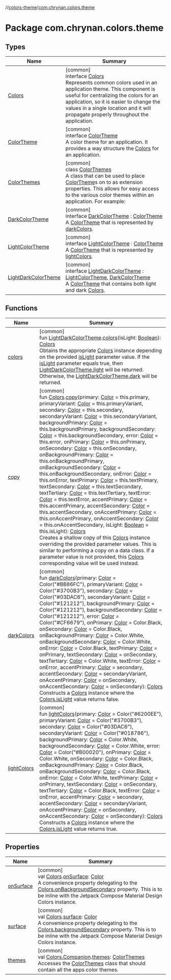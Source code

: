 //[colors-theme](../../index.md)/[com.chrynan.colors.theme](index.md)

# Package com.chrynan.colors.theme

## Types

| Name | Summary |
|---|---|
| [Colors](-colors/index.md) | [common]<br>interface [Colors](-colors/index.md)<br>Represents common colors used in an application theme. This component is useful for centralizing the colors for an application, so it is easier to change the values in a single location and it will propagate properly throughout the application. |
| [ColorTheme](-color-theme/index.md) | [common]<br>interface [ColorTheme](-color-theme/index.md)<br>A color theme for an application. It provides a way structure the [Colors](-colors/index.md) for an application. |
| [ColorThemes](-color-themes/index.md) | [common]<br>class [ColorThemes](-color-themes/index.md)<br>A class that can be used to place [ColorTheme](-color-theme/index.md)s on to as extension properties. This allows for easy access to the various color themes within an application. For example: |
| [DarkColorTheme](-dark-color-theme/index.md) | [common]<br>interface [DarkColorTheme](-dark-color-theme/index.md) : [ColorTheme](-color-theme/index.md)<br>A [ColorTheme](-color-theme/index.md) that is represented by [darkColors](dark-colors.md). |
| [LightColorTheme](-light-color-theme/index.md) | [common]<br>interface [LightColorTheme](-light-color-theme/index.md) : [ColorTheme](-color-theme/index.md)<br>A [ColorTheme](-color-theme/index.md) that is represented by [lightColors](light-colors.md). |
| [LightDarkColorTheme](-light-dark-color-theme/index.md) | [common]<br>interface [LightDarkColorTheme](-light-dark-color-theme/index.md) : [LightColorTheme](-light-color-theme/index.md), [DarkColorTheme](-dark-color-theme/index.md)<br>A [ColorTheme](-color-theme/index.md) that contains both light and dark [Colors](-colors/index.md). |

## Functions

| Name | Summary |
|---|---|
| [colors](colors.md) | [common]<br>fun [LightDarkColorTheme](-light-dark-color-theme/index.md).[colors](colors.md)(isLight: [Boolean](https://kotlinlang.org/api/latest/jvm/stdlib/kotlin/-boolean/index.html)): [Colors](-colors/index.md)<br>Obtains the appropriate [Colors](-colors/index.md) instance depending on the provided [isLight](colors.md) parameter value. If the [isLight](colors.md) parameter equals true, then [LightDarkColorTheme.light](-colors/index.md) will be returned. Otherwise, the [LightDarkColorTheme.dark](-light-dark-color-theme/dark.md) will be returned. |
| [copy](copy.md) | [common]<br>fun [Colors](-colors/index.md).[copy](copy.md)(primary: [Color](../../../colors-core/colors-core/com.chrynan.colors/-color/index.md) = this.primary, primaryVariant: [Color](../../../colors-core/colors-core/com.chrynan.colors/-color/index.md) = this.primaryVariant, secondary: [Color](../../../colors-core/colors-core/com.chrynan.colors/-color/index.md) = this.secondary, secondaryVariant: [Color](../../../colors-core/colors-core/com.chrynan.colors/-color/index.md) = this.secondaryVariant, backgroundPrimary: [Color](../../../colors-core/colors-core/com.chrynan.colors/-color/index.md) = this.backgroundPrimary, backgroundSecondary: [Color](../../../colors-core/colors-core/com.chrynan.colors/-color/index.md) = this.backgroundSecondary, error: [Color](../../../colors-core/colors-core/com.chrynan.colors/-color/index.md) = this.error, onPrimary: [Color](../../../colors-core/colors-core/com.chrynan.colors/-color/index.md) = this.onPrimary, onSecondary: [Color](../../../colors-core/colors-core/com.chrynan.colors/-color/index.md) = this.onSecondary, onBackgroundPrimary: [Color](../../../colors-core/colors-core/com.chrynan.colors/-color/index.md) = this.onBackgroundPrimary, onBackgroundSecondary: [Color](../../../colors-core/colors-core/com.chrynan.colors/-color/index.md) = this.onBackgroundSecondary, onError: [Color](../../../colors-core/colors-core/com.chrynan.colors/-color/index.md) = this.onError, textPrimary: [Color](../../../colors-core/colors-core/com.chrynan.colors/-color/index.md) = this.textPrimary, textSecondary: [Color](../../../colors-core/colors-core/com.chrynan.colors/-color/index.md) = this.textSecondary, textTertiary: [Color](../../../colors-core/colors-core/com.chrynan.colors/-color/index.md) = this.textTertiary, textError: [Color](../../../colors-core/colors-core/com.chrynan.colors/-color/index.md) = this.textError, accentPrimary: [Color](../../../colors-core/colors-core/com.chrynan.colors/-color/index.md) = this.accentPrimary, accentSecondary: [Color](../../../colors-core/colors-core/com.chrynan.colors/-color/index.md) = this.accentSecondary, onAccentPrimary: [Color](../../../colors-core/colors-core/com.chrynan.colors/-color/index.md) = this.onAccentPrimary, onAccentSecondary: [Color](../../../colors-core/colors-core/com.chrynan.colors/-color/index.md) = this.onAccentSecondary, isLight: [Boolean](https://kotlinlang.org/api/latest/jvm/stdlib/kotlin/-boolean/index.html) = this.isLight): [Colors](-colors/index.md)<br>Creates a shallow copy of this [Colors](-colors/index.md) instance overriding the provided parameter values. This is similar to performing a copy on a data class. If a parameter value is not provided, this [Colors](-colors/index.md) corresponding value will be used instead. |
| [darkColors](dark-colors.md) | [common]<br>fun [darkColors](dark-colors.md)(primary: [Color](../../../colors-core/colors-core/com.chrynan.colors/-color/index.md) = Color("#BB86FC"), primaryVariant: [Color](../../../colors-core/colors-core/com.chrynan.colors/-color/index.md) = Color("#3700B3"), secondary: [Color](../../../colors-core/colors-core/com.chrynan.colors/-color/index.md) = Color("#03DAC6"), secondaryVariant: [Color](../../../colors-core/colors-core/com.chrynan.colors/-color/index.md) = Color("#121212"), backgroundPrimary: [Color](../../../colors-core/colors-core/com.chrynan.colors/-color/index.md) = Color("#121212"), backgroundSecondary: [Color](../../../colors-core/colors-core/com.chrynan.colors/-color/index.md) = Color("#121212"), error: [Color](../../../colors-core/colors-core/com.chrynan.colors/-color/index.md) = Color("#CF6679"), onPrimary: [Color](../../../colors-core/colors-core/com.chrynan.colors/-color/index.md) = Color.Black, onSecondary: [Color](../../../colors-core/colors-core/com.chrynan.colors/-color/index.md) = Color.Black, onBackgroundPrimary: [Color](../../../colors-core/colors-core/com.chrynan.colors/-color/index.md) = Color.White, onBackgroundSecondary: [Color](../../../colors-core/colors-core/com.chrynan.colors/-color/index.md) = Color.White, onError: [Color](../../../colors-core/colors-core/com.chrynan.colors/-color/index.md) = Color.Black, textPrimary: [Color](../../../colors-core/colors-core/com.chrynan.colors/-color/index.md) = onPrimary, textSecondary: [Color](../../../colors-core/colors-core/com.chrynan.colors/-color/index.md) = onSecondary, textTertiary: [Color](../../../colors-core/colors-core/com.chrynan.colors/-color/index.md) = Color.White, textError: [Color](../../../colors-core/colors-core/com.chrynan.colors/-color/index.md) = onError, accentPrimary: [Color](../../../colors-core/colors-core/com.chrynan.colors/-color/index.md) = secondary, accentSecondary: [Color](../../../colors-core/colors-core/com.chrynan.colors/-color/index.md) = secondaryVariant, onAccentPrimary: [Color](../../../colors-core/colors-core/com.chrynan.colors/-color/index.md) = onSecondary, onAccentSecondary: [Color](../../../colors-core/colors-core/com.chrynan.colors/-color/index.md) = onSecondary): [Colors](-colors/index.md)<br>Constructs a [Colors](-colors/index.md) instance where the [Colors.isLight](-colors/is-light.md) value returns false. |
| [lightColors](light-colors.md) | [common]<br>fun [lightColors](light-colors.md)(primary: [Color](../../../colors-core/colors-core/com.chrynan.colors/-color/index.md) = Color("#6200EE"), primaryVariant: [Color](../../../colors-core/colors-core/com.chrynan.colors/-color/index.md) = Color("#3700B3"), secondary: [Color](../../../colors-core/colors-core/com.chrynan.colors/-color/index.md) = Color("#03DAC6"), secondaryVariant: [Color](../../../colors-core/colors-core/com.chrynan.colors/-color/index.md) = Color("#018786"), backgroundPrimary: [Color](../../../colors-core/colors-core/com.chrynan.colors/-color/index.md) = Color.White, backgroundSecondary: [Color](../../../colors-core/colors-core/com.chrynan.colors/-color/index.md) = Color.White, error: [Color](../../../colors-core/colors-core/com.chrynan.colors/-color/index.md) = Color("#B00020"), onPrimary: [Color](../../../colors-core/colors-core/com.chrynan.colors/-color/index.md) = Color.White, onSecondary: [Color](../../../colors-core/colors-core/com.chrynan.colors/-color/index.md) = Color.Black, onBackgroundPrimary: [Color](../../../colors-core/colors-core/com.chrynan.colors/-color/index.md) = Color.Black, onBackgroundSecondary: [Color](../../../colors-core/colors-core/com.chrynan.colors/-color/index.md) = Color.Black, onError: [Color](../../../colors-core/colors-core/com.chrynan.colors/-color/index.md) = Color.White, textPrimary: [Color](../../../colors-core/colors-core/com.chrynan.colors/-color/index.md) = onPrimary, textSecondary: [Color](../../../colors-core/colors-core/com.chrynan.colors/-color/index.md) = onSecondary, textTertiary: [Color](../../../colors-core/colors-core/com.chrynan.colors/-color/index.md) = Color.Black, textError: [Color](../../../colors-core/colors-core/com.chrynan.colors/-color/index.md) = onError, accentPrimary: [Color](../../../colors-core/colors-core/com.chrynan.colors/-color/index.md) = secondary, accentSecondary: [Color](../../../colors-core/colors-core/com.chrynan.colors/-color/index.md) = secondaryVariant, onAccentPrimary: [Color](../../../colors-core/colors-core/com.chrynan.colors/-color/index.md) = onSecondary, onAccentSecondary: [Color](../../../colors-core/colors-core/com.chrynan.colors/-color/index.md) = onSecondary): [Colors](-colors/index.md)<br>Constructs a [Colors](-colors/index.md) instance where the [Colors.isLight](-colors/is-light.md) value returns true. |

## Properties

| Name | Summary |
|---|---|
| [onSurface](on-surface.md) | [common]<br>val [Colors](-colors/index.md).[onSurface](on-surface.md): [Color](../../../colors-core/colors-core/com.chrynan.colors/-color/index.md)<br>A convenience property delegating to the [Colors.onBackgroundSecondary](-colors/on-background-secondary.md) property. This is to be inline with the Jetpack Compose Material Design Colors instance. |
| [surface](surface.md) | [common]<br>val [Colors](-colors/index.md).[surface](surface.md): [Color](../../../colors-core/colors-core/com.chrynan.colors/-color/index.md)<br>A convenience property delegating to the [Colors.backgroundSecondary](-colors/background-secondary.md) property. This is to be inline with the Jetpack Compose Material Design Colors instance. |
| [themes](themes.md) | [common]<br>val [Colors.Companion](-colors/-companion/index.md).[themes](themes.md): [ColorThemes](-color-themes/index.md)<br>Accesses the [ColorThemes](-color-themes/index.md) class that should contain all the apps color themes. |
